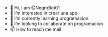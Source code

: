 - 👋 Hi, I am @NegroBot01
- 👀 I’m interested in crear una app
- 🌱 I’m currently learning programacion
- 💞️ I’m looking to collaborate on programacion
- 📫 How to reach me mail

<!---
NegroBot01/NegroBot01 is a ✨ special ✨ repository because its `README.md` (this file) appears on your GitHub profile.
You can click the Preview link to take a look at your changes.
--->
